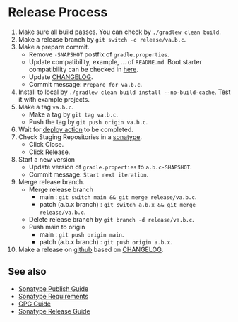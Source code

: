 # Release Process

1. Make sure all build passes. You can check by `./gradlew clean build`.
2. Make a release branch by `git switch -c release/va.b.c`.
3. Make a prepare commit.
    - Remove `-SNAPSHOT` postfix of `gradle.properties`.
    - Update compatibility, example, ... of `README.md`. Boot starter compatibility can be checked in [here](https://github.com/spring-projects/spring-boot/blob/main/spring-boot-project/spring-boot-dependencies/build.gradle).
    - Update [CHANGELOG](./CHANGELOG.md).
    - Commit message: `Prepare for va.b.c`.
4. Install to local by `./gradlew clean build install --no-build-cache`. Test it with example projects.
5. Make a tag `va.b.c`.
    - Make a tag by `git tag va.b.c`.
    - Push the tag by `git push origin va.b.c`.
6. Wait for [deploy action](https://github.com/naver/spring-batch-plus/actions/workflows/deploy.yml) to be completed.
7. Check Staging Repositories in a [sonatype](https://oss.sonatype.org/).
    - Click Close.
    - Click Release.
8. Start a new version
    - Update version of `gradle.properties` to `a.b.c-SHAPSHOT`.
    - Commit message: `Start next iteration`.
9. Merge release branch.
    - Merge release branch
        - main : `git switch main && git merge release/va.b.c`.
        - patch (a.b.x branch) : `git switch a.b.x && git merge release/va.b.c`.
    - Delete release branch by `git branch -d release/va.b.c`.
    - Push main to origin
        - main : `git push origin main`.
        - patch (a.b.x branch) : `git push origin a.b.x`.
10. Make a release on [github](https://github.com/naver/spring-batch-plus/releases) based on [CHANGELOG](./CHANGELOG.md).

## See also

- [Sonatype Publish Guide](https://central.sonatype.org/publish/publish-guide/)
- [Sonatype Requirements](https://central.sonatype.org/publish/requirements/)
- [GPG Guide](https://central.sonatype.org/publish/requirements/gpg/)
- [Sonatype Release Guide](https://central.sonatype.org/publish/release/)
